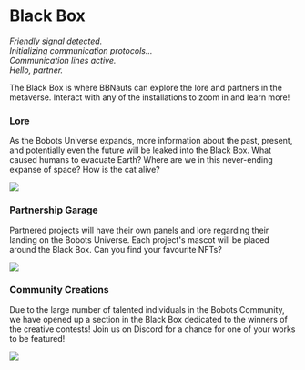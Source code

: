# Black Box

_Friendly signal detected._ \
_Initializing communication protocols..._ \
_Communication lines active._ \
_Hello, partner._&#x20;

The Black Box is where BBNauts can explore the lore and partners in the metaverse. Interact with any of the installations to zoom in and learn more!&#x20;

### Lore

As the Bobots Universe expands, more information about the past, present, and potentially even the future will be leaked into the Black Box. What caused humans to evacuate Earth? Where are we in this never-ending expanse of space? How is the cat alive?&#x20;

![](../.gitbook/assets/Bobots\_FloatingCat\_Smallerer.jpg)

### Partnership Garage

Partnered projects will have their own panels and lore regarding their landing on the Bobots Universe. Each project's mascot will be placed around the Black Box. Can you find your favourite NFTs?&#x20;

![](../.gitbook/assets/Bobots\_CollabPartners.png)

### Community Creations

Due to the large number of talented individuals in the Bobots Community, we have opened up a section in the Black Box dedicated to the winners of the creative contests! Join us on Discord for a chance for one of your works to be featured!&#x20;

![](../.gitbook/assets/Bobots\_Fanart\_Blackbox.png)
